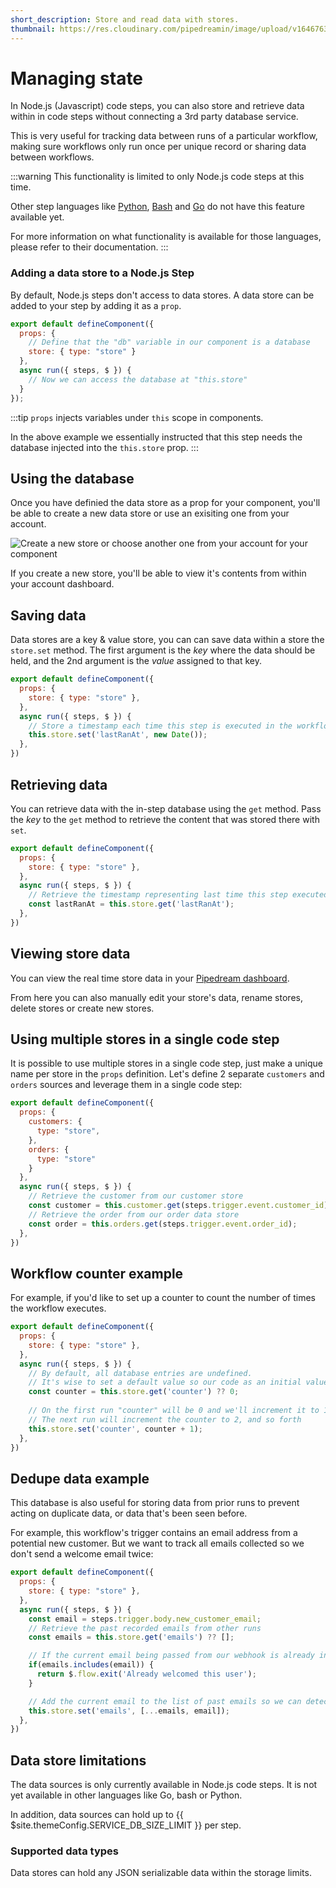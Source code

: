 ```yaml
---
short_description: Store and read data with stores.
thumbnail: https://res.cloudinary.com/pipedreamin/image/upload/v1646763735/docs/icons/icons8-database-96_iv1oup.png
---
```


# Managing state

In Node.js (Javascript) code steps, you can also store and retrieve data within in code steps without connecting a 3rd party database service.

This is very useful for tracking data between runs of a particular workflow, making sure workflows only run once per unique record or sharing data between workflows.

:::warning
This functionality is limited to only Node.js code steps at this time.

Other step languages like [Python](/code/python/), [Bash](/code/bash/) and [Go](/code/go/) do not have this feature available yet.

For more information on what functionality is available for those languages, please refer to their documentation.
:::

### Adding a data store to a Node.js Step

By default, Node.js steps don't access to data stores. A data store can be added to your step by adding it as a `prop`.

```javascript
export default defineComponent({
  props: {
    // Define that the "db" variable in our component is a database
    store: { type: "store" }
  },
  async run({ steps, $ }) {
    // Now we can access the database at "this.store"
  }
});
```

:::tip
`props` injects variables under `this` scope in components.

In the above example we essentially instructed that this step needs the database injected into the `this.store` prop. 
:::

## Using the database

Once you have definied the data store as a prop for your component, you'll be able to create a new data store or use an exisiting one from your account.

![Create a new store or choose another one from your account for your component](https://res.cloudinary.com/pipedreamin/image/upload/v1647626951/docs/components/CleanShot_2022-03-18_at_14.08.01_2x_fyr3p4.png)

If you create a new store, you'll be able to view it's contents from within your account dashboard.

## Saving data

Data stores are a key & value store, you can can save data within a store the `store.set` method. The first argument is the _key_ where the data should be held, and the 2nd argument is the _value_ assigned to that key.

```javascript
export default defineComponent({
  props: {
    store: { type: "store" },
  },
  async run({ steps, $ }) {
    // Store a timestamp each time this step is executed in the workflow
    this.store.set('lastRanAt', new Date());
  },
})
```

## Retrieving data

You can retrieve data with the in-step database using the `get` method. Pass the _key_ to the `get` method to retrieve the content that was stored there with `set`.

```javascript
export default defineComponent({
  props: {
    store: { type: "store" },
  },
  async run({ steps, $ }) {
    // Retrieve the timestamp representing last time this step executed
    const lastRanAt = this.store.get('lastRanAt'); 
  },
})
```

## Viewing store data

You can view the real time store data in your [Pipedream dashboard](https://pipedream.com/stores).

From here you can also manually edit your store's data, rename stores, delete stores or create new stores.

## Using multiple stores in a single code step

It is possible to use multiple stores in a single code step, just make a unique name per store in the `props` definition. Let's define 2 separate `customers` and `orders` sources and leverage them in a single code step:

```javascript
export default defineComponent({
  props: {
    customers: {
      type: "store",
    },
    orders: {
      type: "store"
    }
  },
  async run({ steps, $ }) {
    // Retrieve the customer from our customer store 
    const customer = this.customer.get(steps.trigger.event.customer_id);
    // Retrieve the order from our order data store
    const order = this.orders.get(steps.trigger.event.order_id);
  },
})
```

## Workflow counter example

For example, if you'd like to set up a counter to count the number of times the workflow executes.

```javascript
export default defineComponent({
  props: {
    store: { type: "store" },
  },
  async run({ steps, $ }) {
    // By default, all database entries are undefined.
    // It's wise to set a default value so our code as an initial value to work with
    const counter = this.store.get('counter') ?? 0;
    
    // On the first run "counter" will be 0 and we'll increment it to 1
    // The next run will increment the counter to 2, and so forth
    this.store.set('counter', counter + 1);
  },
})
```

## Dedupe data example

This database is also useful for storing data from prior runs to prevent acting on duplicate data, or data that's been seen before.

For example, this workflow's trigger contains an email address from a potential new customer. But we want to track all emails collected so we don't send a welcome email twice:

```javascript
export default defineComponent({
  props: {
    store: { type: "store" },
  },
  async run({ steps, $ }) {
    const email = steps.trigger.body.new_customer_email;
    // Retrieve the past recorded emails from other runs
    const emails = this.store.get('emails') ?? [];

    // If the current email being passed from our webhook is already in our list, exit early
    if(emails.includes(email)) {
      return $.flow.exit('Already welcomed this user');
    }

    // Add the current email to the list of past emails so we can detect it in the future runs
    this.store.set('emails', [...emails, email]);
  },
})
```

## Data store limitations

The data sources is only currently available in Node.js code steps. It is not yet available in other languages like Go, bash or Python.

In addition, data sources can hold up to {{ $site.themeConfig.SERVICE_DB_SIZE_LIMIT }} per step.

### Supported data types

Data stores can hold any JSON serializable data within the storage limits.
